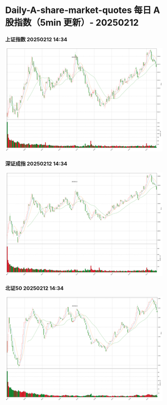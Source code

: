 
# Daily-A-share-market-quotes 每日 A 股指数（5min 更新）- 20250212

### 上证指数 20250212 14:34
![](./fig/2025/2/20250212-sh000001.png)

### 深证成指 20250212 14:34
![](./fig/2025/2/20250212-sz399001.png)

### 北证50 20250212 14:34
![](./fig/2025/2/20250212-bj899050.png)
